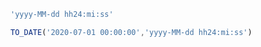 

```javascript
'yyyy-MM-dd hh24:mi:ss'
```



```javascript
TO_DATE('2020-07-01 00:00:00','yyyy-MM-dd hh24:mi:ss') 
```

